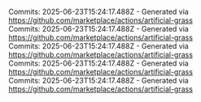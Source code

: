 Commits: 2025-06-23T15:24:17.488Z - Generated via https://github.com/marketplace/actions/artificial-grass
<br>
Commits: 2025-06-23T15:24:17.488Z - Generated via https://github.com/marketplace/actions/artificial-grass
<br>
Commits: 2025-06-23T15:24:17.488Z - Generated via https://github.com/marketplace/actions/artificial-grass
<br>
Commits: 2025-06-23T15:24:17.488Z - Generated via https://github.com/marketplace/actions/artificial-grass
<br>
Commits: 2025-06-23T15:24:17.488Z - Generated via https://github.com/marketplace/actions/artificial-grass
<br>
